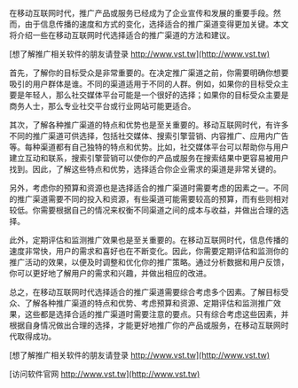 在移动互联网时代，推广产品或服务已经成为了企业宣传和发展的重要手段。然而，由于信息传播的速度和方式的变化，选择适合的推广渠道变得更加关键。本文将介绍一些在移动互联网时代选择适合的推广渠道的方法和建议。

[想了解推广相关软件的朋友请登录 http://www.vst.tw](http://www.vst.tw)

首先，了解你的目标受众是非常重要的。在决定推广渠道之前，你需要明确你想要吸引的用户群体是谁。不同的渠道适用于不同的人群。例如，如果你的目标受众主要是年轻人，那么社交媒体平台可能是一个很好的选择；如果你的目标受众主要是商务人士，那么专业社交平台或行业网站可能更适合。

其次，了解各种推广渠道的特点和优势也是至关重要的。移动互联网时代，有许多不同的推广渠道可供选择，包括社交媒体、搜索引擎营销、内容推广、应用内广告等。每种渠道都有自己独特的特点和优势。比如，社交媒体平台可以帮助你与用户建立互动和联系，搜索引擎营销可以使你的产品或服务在搜索结果中更容易被用户找到。因此，了解这些特点和优势，选择适合你企业需求的渠道是非常关键的。

另外，考虑你的预算和资源也是选择适合的推广渠道时需要考虑的因素之一。不同的推广渠道需要不同的投入和资源，有些渠道可能需要较高的预算，而有些则相对较低。你需要根据自己的情况来权衡不同渠道之间的成本与收益，并做出合理的选择。

此外，定期评估和监测推广效果也是至关重要的。在移动互联网时代，信息传播的速度非常快，用户的需求和喜好也在不断变化。因此，你需要定期评估和监测你的推广活动的效果，以便及时调整和优化你的推广策略。通过分析数据和用户反馈，你可以更好地了解用户的需求和兴趣，并做出相应的改进。

总之，在移动互联网时代选择适合的推广渠道需要综合考虑多个因素。了解目标受众、了解各种推广渠道的特点和优势、考虑预算和资源、定期评估和监测推广效果，这些都是选择合适的推广渠道时需要注意的要点。只有综合考虑这些因素，并根据自身情况做出合理的选择，才能更好地推广你的产品或服务，在移动互联网时代取得成功。

[想了解推广相关软件的朋友请登录 http://www.vst.tw](http://www.vst.tw)


[访问软件官网 http://www.vst.tw](http://www.vst.tw)

